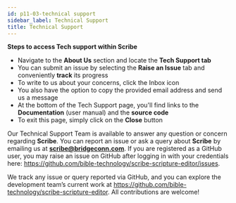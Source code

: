 ```yaml
---
id: p11-03-technical support
sidebar_label: Technical Support
title: Technical Support
---
```

**Steps to access Tech support within Scribe**

- Navigate to the **About Us** section and locate the **Tech Support tab**
- You can submit an issue by selecting the **Raise an Issue** tab and conveniently **track** its progress
- To write to us about your concerns, click the  Inbox icon
- You also have the option to copy the provided email address and send us a message
- At the bottom of the Tech Support page, you'll find links to the **Documentation** (user manual) and the **source code**
- To exit this page, simply click on the **Close** button

Our Technical Support Team is available to answer any question or concern regarding **Scribe**. You can report an issue or ask a query about **Scribe** by emailing us at **scribe@bridgeconn.com**. If you are registered as a GitHub user, you may raise an issue on GitHub after logging in with your credentials here: https://github.com/bible-technology/scribe-scripture-editor/issues.

We track any issue or query reported via GitHub, and you can explore the development team’s current work at https://github.com/bible-technology/scribe-scripture-editor. All contributions are welcome!

